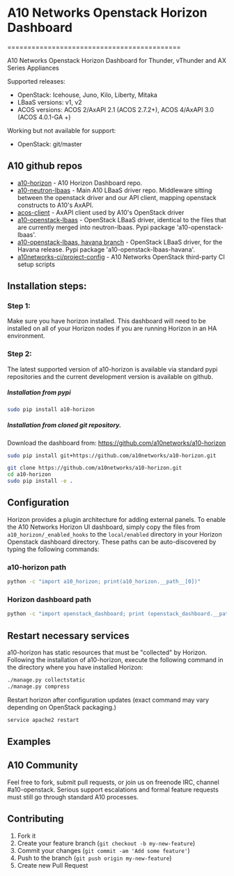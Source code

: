 # A10 Networks Openstack Horizon Dashboard
===========================================

A10 Networks Openstack Horizon Dashboard for Thunder, vThunder and AX Series Appliances

Supported releases:

* OpenStack: Icehouse, Juno, Kilo, Liberty, Mitaka
* LBaaS versions: v1, v2
* ACOS versions: ACOS 2/AxAPI 2.1 (ACOS 2.7.2+), ACOS 4/AxAPI 3.0 (ACOS 4.0.1-GA +)

Working but not available for support:

* OpenStack: git/master

## A10 github repos

- [a10-horizon](https://github.com/a10networks/a10-horizon) - A10 Horizon Dashboard repo.
- [a10-neutron-lbaas](https://github.com/a10networks/a10-neutron-lbaas) - Main A10 LBaaS driver repo. Middleware sitting between the
openstack driver and our API client, mapping openstack constructs to A10's AxAPI.
- [acos-client](https://github.com/a10networks/acos-client) - AxAPI client used by A10's OpenStack driver
- [a10-openstack-lbaas](https://github.com/a10networks/a10-openstack-lbaas) - OpenStack LBaaS driver,
identical to the files that are currently merged into neutron-lbaas.  Pypi package
'a10-openstack-lbaas'.
- [a10-openstack-lbaas, havana branch](https://github.com/a10networks/a10-openstack-lbaas/tree/havana) - OpenStack
LBaaS driver, for the Havana release.  Pypi package 'a10-openstack-lbaas-havana'.
- [a10networks-ci/project-config](https://github.com/a10networks-ci/project-config) - A10 Networks OpenStack third-party CI setup scripts


## Installation steps:

### Step 1:

Make sure you have horizon installed.  This dashboard will need to be installed on all of your Horizon nodes if you are running Horizon in an HA environment.


### Step 2:

The latest supported version of a10-horizon is available via standard pypi repositories and the current development version is available on github.

##### Installation from pypi
```sh
sudo pip install a10-horizon
```

##### Installation from cloned git repository.

Download the dashboard from: <https://github.com/a10networks/a10-horizon>



```sh
sudo pip install git+https://github.com/a10networks/a10-horizon.git
```

```sh
git clone https://github.com/a10networks/a10-horizon.git
cd a10-horizon
sudo pip install -e .
```

## Configuration

Horizon provides a plugin architecture for adding external panels.  To enable the A10 Networks Horizon UI dashboard, simply copy the files from `a10_horizon/_enabled_hooks` to the `local/enabled` directory in your Horizon Openstack dashboard directory.  These paths can be auto-discovered by typing the following commands:

### a10-horizon path
```sh
python -c "import a10_horizon; print(a10_horizon.__path__[0])"
```
### Horizon dashboard path
```sh
python -c "import openstack_dashboard; print (openstack_dashboard.__path__[0])"
```
## Restart necessary services

a10-horizon has static resources that must be "collected" by Horizon.  Following the installation of a10-horizon, execute the following command in the directory where you have installed Horizon:
```sh
./manage.py collectstatic
./manage.py compress
```

Restart horizon after configuration updates (exact command may vary depending
  on OpenStack packaging.)

```sh
service apache2 restart
```


## Examples

## A10 Community

Feel free to fork, submit pull requests, or join us on freenode IRC, channel #a10-openstack. Serious support escalations and formal feature requests must
still go through standard A10 processes.

## Contributing

1. Fork it
2. Create your feature branch (`git checkout -b my-new-feature`)
3. Commit your changes (`git commit -am 'Add some feature'`)
4. Push to the branch (`git push origin my-new-feature`)
5. Create new Pull Request
